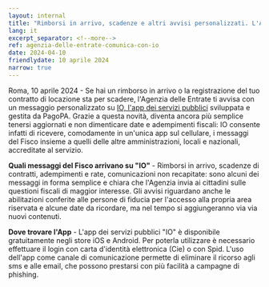 ```yaml
---
layout: internal
title: "Rimborsi in arrivo, scadenze e altri avvisi personalizzati. L'Agenzia comunica con i cittadini anche sull'App IO"
lang: it
excerpt_separator: <!--more-->
ref: agenzia-delle-entrate-comunica-con-io
date: 2024-04-10
friendlydate: 10 aprile 2024
narrow: true
---
```


<!--more-->

Roma, 10 aprile 2024 - Se hai un rimborso in arrivo o la registrazione del tuo contratto di locazione sta per scadere, l'Agenzia delle Entrate ti avvisa con un messaggio personalizzato su [IO, l'app dei servizi pubblici](https://io.italia.it/) sviluppata e gestita da PagoPA. Grazie a questa novità, diventa ancora più semplice tenersi aggiornati e non dimenticare date e adempimenti fiscali: IO consente infatti di ricevere, comodamente in un'unica app sul cellulare, i messaggi del Fisco insieme a quelli delle altre amministrazioni, locali e nazionali, accreditate al servizio.

**Quali messaggi del Fisco arrivano su "IO"** - Rimborsi in arrivo, scadenze di contratti, adempimenti e rate, comunicazioni non recapitate: sono alcuni dei messaggi in forma semplice e chiara che l'Agenzia invia ai cittadini sulle questioni fiscali di maggior interesse. Gli avvisi riguardano anche le abilitazioni conferite alle persone di fiducia per l'accesso alla propria area riservata e alcune date da ricordare, ma nel tempo si aggiungeranno via via nuovi contenuti.

**Dove trovare l'App** - L'app dei servizi pubblici "IO" è disponibile gratuitamente negli store iOS e Android. Per poterla utilizzare è necessario effettuare il login con carta d'identità elettronica (Cie) o con Spid. L'uso dell'app come canale di comunicazione permette di eliminare il ricorso agli sms e alle email, che possono prestarsi con più facilità a campagne di phishing. 